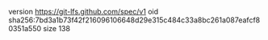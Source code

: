 version https://git-lfs.github.com/spec/v1
oid sha256:7bd3a1b73f42f216096106648d29e315c484c33a8bc261a087eafcf80351a550
size 138
